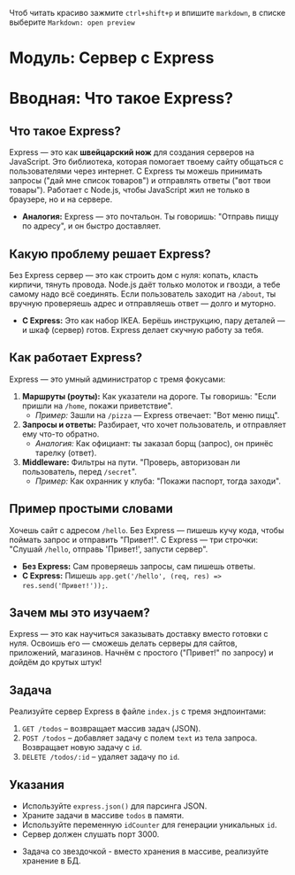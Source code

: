 Чтоб читать красиво зажмите `ctrl+shift+p` и впишите `markdown`, в списке выберите `Markdown: open preview`

# Модуль: Сервер с Express

# Вводная: Что такое Express?

## Что такое Express?
Express — это как **швейцарский нож** для создания серверов на JavaScript. Это библиотека, которая помогает твоему сайту общаться с пользователями через интернет. С Express ты можешь принимать запросы ("дай мне список товаров") и отправлять ответы ("вот твои товары"). Работает с Node.js, чтобы JavaScript жил не только в браузере, но и на сервере.

- **Аналогия:** Express — это почтальон. Ты говоришь: "Отправь пиццу по адресу", и он быстро доставляет.

## Какую проблему решает Express?
Без Express сервер — это как строить дом с нуля: копать, класть кирпичи, тянуть провода. Node.js даёт только молоток и гвозди, а тебе самому надо всё соединять. Если пользователь заходит на `/about`, ты вручную проверяешь адрес и отправляешь ответ — долго и муторно.

- **С Express:** Это как набор IKEA. Берёшь инструкцию, пару деталей — и шкаф (сервер) готов. Express делает скучную работу за тебя.

## Как работает Express?
Express — это умный администратор с тремя фокусами:

1. **Маршруты (роуты):** Как указатели на дороге. Ты говоришь: "Если пришли на `/home`, покажи приветствие".
   - *Пример:* Зашли на `/pizza` — Express отвечает: "Вот меню пицц".
2. **Запросы и ответы:** Разбирает, что хочет пользователь, и отправляет ему что-то обратно.
   - *Аналогия:* Как официант: ты заказал борщ (запрос), он принёс тарелку (ответ).
3. **Middleware:** Фильтры на пути. "Проверь, авторизован ли пользователь, перед `/secret`".
   - *Пример:* Как охранник у клуба: "Покажи паспорт, тогда заходи".

## Пример простыми словами
Хочешь сайт с адресом `/hello`. Без Express — пишешь кучу кода, чтобы поймать запрос и отправить "Привет!". С Express — три строчки: "Слушай `/hello`, отправь 'Привет!', запусти сервер".

- **Без Express:** Сам проверяешь запросы, сам пишешь ответы.
- **С Express:** Пишешь `app.get('/hello', (req, res) => res.send('Привет!'));`.

## Зачем мы это изучаем?
Express — это как научиться заказывать доставку вместо готовки с нуля. Освоишь его — сможешь делать серверы для сайтов, приложений, магазинов. Начнём с простого ("Привет!" по запросу) и дойдём до крутых штук!

## Задача
Реализуйте сервер Express в файле `index.js` с тремя эндпоинтами:
1. `GET /todos` – возвращает массив задач (JSON).
2. `POST /todos` – добавляет задачу с полем `text` из тела запроса. Возвращает новую задачу с `id`.
3. `DELETE /todos/:id` – удаляет задачу по `id`.

## Указания
- Используйте `express.json()` для парсинга JSON.
- Храните задачи в массиве `todos` в памяти.
- Используйте переменную `idCounter` для генерации уникальных `id`.
- Сервер должен слушать порт 3000.

* Задача со звездочкой - вместо хранения в массиве, реализуйте хранение в БД.